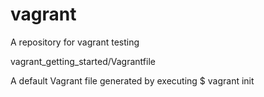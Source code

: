 vagrant
=======

A repository for vagrant testing


vagrant_getting_started/Vagrantfile

A default Vagrant file generated by executing 
$ vagrant init